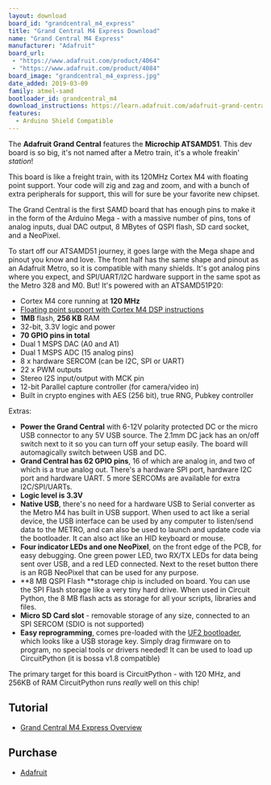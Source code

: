 ```yaml
---
layout: download
board_id: "grandcentral_m4_express"
title: "Grand Central M4 Express Download"
name: "Grand Central M4 Express"
manufacturer: "Adafruit"
board_url:
 - "https://www.adafruit.com/product/4064"
 - "https://www.adafruit.com/product/4084"
board_image: "grandcentral_m4_express.jpg"
date_added: 2019-03-09
family: atmel-samd
bootloader_id: grandcentral_m4
download_instructions: https://learn.adafruit.com/adafruit-grand-central/circuitpython
features:
  - Arduino Shield Compatible
---
```


The **Adafruit Grand Central** features the **Microchip ATSAMD51**. This dev board is so big, it's not named after a Metro train, it's a whole freakin' _station_!

This board is like a freight train, with its 120MHz Cortex M4 with floating point support. Your code will zig and zag and zoom, and with a bunch of extra peripherals for support, this will for sure be your favorite new chipset.

The Grand Central is the first SAMD board that has enough pins to make it in the form of the Arduino Mega - with a massive number of pins, tons of analog inputs, dual DAC output, 8 MBytes of QSPI flash, SD card socket, and a NeoPixel.

To start off our ATSAMD51 journey, it goes large with the Mega shape and pinout you know and love. The front half has the same shape and pinout as an Adafruit Metro, so it is compatible with many shields. It's got analog pins where you expect, and SPI/UART/I2C hardware support in the same spot as the Metro 328 and M0. But! It's powered with an ATSAMD51P20:

*   Cortex M4 core running at **120 MHz**
*   [Floating point support with Cortex M4 DSP instructions](https://developer.arm.com/technologies/dsp/dsp-for-cortex-m)
*   **1MB** flash, **256 KB** RAM
*   32-bit, 3.3V logic and power
*   **70 GPIO pins in total**
*   Dual 1 MSPS DAC (A0 and A1)
*   Dual 1 MSPS ADC (15 analog pins)
*   8 x hardware SERCOM (can be I2C, SPI or UART)
*   22 x PWM outputs
*   Stereo I2S input/output with MCK pin
*   12-bit Parallel capture controller (for camera/video in)
*   Built in crypto engines with AES (256 bit), true RNG, Pubkey controller

Extras:

*   **Power the Grand Central** with 6-12V polarity protected DC or the micro USB connector to any 5V USB source. The 2.1mm DC jack has an on/off switch next to it so you can turn off your setup easily. The board will automagically switch between USB and DC.
*   **Grand Central has 62 GPIO pins**, 16 of which are analog in, and two of which is a true analog out. There's a hardware SPI port, hardware I2C port and hardware UART. 5 more SERCOMs are available for extra I2C/SPI/UARTs.
*   **Logic level is 3.3V**
*   **Native USB**, there's no need for a hardware USB to Serial converter as the Metro M4 has built in USB support. When used to act like a serial device, the USB interface can be used by any computer to listen/send data to the METRO, and can also be used to launch and update code via the bootloader. It can also act like an HID keyboard or mouse.
*   **Four indicator LEDs and one NeoPixel**, on the front edge of the PCB, for easy debugging. One green power LED, two RX/TX LEDs for data being sent over USB, and a red LED connected. Next to the reset button there is an RGB NeoPixel that can be used for any purpose.
*   **8 MB QSPI Flash **storage chip is included on board. You can use the SPI Flash storage like a very tiny hard drive. When used in Circuit Python, the 8 MB flash acts as storage for all your scripts, libraries and files.
*   **Micro SD Card slot** - removable storage of any size, connected to an SPI SERCOM (SDIO is not supported)
*   **Easy reprogramming**, comes pre-loaded with the [UF2 bootloader](https://learn.adafruit.com/adafruit-metro-m0-express-designed-for-circuitpython/uf2-bootloader), which looks like a USB storage key. Simply drag firmware on to program, no special tools or drivers needed! It can be used to load up CircuitPython (it is bossa v1.8 compatible)

The primary target for this board is CircuitPython - with 120 MHz, and 256KB of RAM CircuitPython runs _really_ well on this chip!

## Tutorial

- [Grand Central M4 Express Overview](https://learn.adafruit.com/adafruit-grand-central)

## Purchase

* [Adafruit](https://www.adafruit.com/product/4064)
